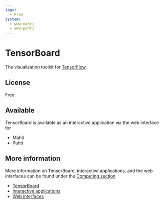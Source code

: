 ```yaml
---
tags:
  - Free
system:
  - www-mahti
  - www-puhti
---
```


# TensorBoard

The visualization toolkit for [TensorFlow](tensorflow.md).


## License

Free


## Available

TensorBoard is available as an interactive application via the web interface for

  - Mahti
  - Puhti


## More information

More information on TensorBoard, interactive applications, and the web interfaces can be found under the [Computing section](../computing/index.md):

  - [TensorBoard](../computing/webinterface/tensorboard.md)
  - [Interactive applications](../computing/webinterface/apps.md)
  - [Web interfaces](../computing/webinterface/index.md)
